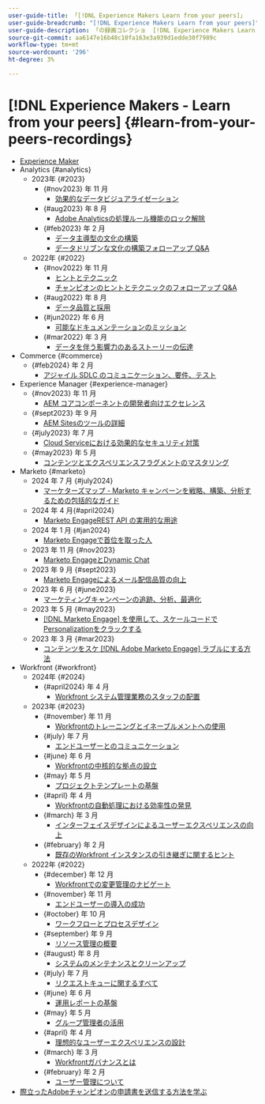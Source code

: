 ```yaml
---
user-guide-title: 「[!DNL Experience Makers Learn from your peers]」
user-guide-breadcrumb: "[!DNL Experience Makers Learn from your peers]"
user-guide-description: 「の録画コレクショ  [!DNL Experience Makers Learn from your peers]」
source-git-commit: aa6147e16b48c10fa163e3a939d1edde30f7989c
workflow-type: tm+mt
source-wordcount: '296'
ht-degree: 3%

---
```



# [!DNL Experience Makers - Learn from your peers] {#learn-from-your-peers-recordings}

+ [Experience Maker](overview.md)
+ Analytics {#analytics}
   + 2023年 {#2023}
      + {#nov2023} 年 11 月
         + [効果的なデータビジュアライゼーション](analytics/nov2023/impactful-data-visualizations.md)
      + {#aug2023} 年 8 月
         + [Adobe Analyticsの処理ルール機能のロック解除](analytics/aug2023/processing-rules.md)
      + {#feb2023} 年 2 月
         + [データ主導型の文化の構築](analytics/feb2023/data-driven-culture.md)
         + [データドリブンな文化の構築フォローアップ Q&amp;A](analytics/feb2023/data-driven-culture-q-and-a.md)
   + 2022年 {#2022}
      + {#nov2022} 年 11 月
         + [ヒントとテクニック](analytics/nov2022/tips-and-tricks.md)
         + [チャンピオンのヒントとテクニックのフォローアップ Q&amp;A](analytics/nov2022/tips-and-tricks-q-and-a.md)
      + {#aug2022} 年 8 月
         + [データ品質と採用](analytics/aug2022/data-quality.md)
      + {#jun2022} 年 6 月
         + [可能なドキュメンテーションのミッション](analytics/june2022/mission-possible.md)
      + {#mar2022} 年 3 月
         + [データを伴う影響力のあるストーリーの伝達](analytics/mar2022/stories-with-data.md)
+ Commerce {#commerce}
   + {#feb2024} 年 2 月
      + [アジャイル SDLC のコミュニケーション、要件、テスト](commerce/2024/agile-sdlc.md)
+ Experience Manager {#experience-manager}
   + {#nov2023} 年 11 月
      + [AEM コアコンポーネントの開発者向けエクセレンス](experience-manager/nov2023/core-components.md)
   + {#sept2023} 年 9 月
      + [AEM Sitesのツールの詳細](experience-manager/sept2023/aem-sites-tools.md)
   + {#july2023} 年 7 月
      + [Cloud Serviceにおける効果的なセキュリティ対策 ](experience-manager/july2023/effective-security-strategies-in-cloud-service.md)
   + {#may2023} 年 5 月
      + [コンテンツとエクスペリエンスフラグメントのマスタリング](experience-manager/may2023/mastering-content-and-experience-fragments.md)
+ Marketo {#marketo}
   + 2024 年 7 月 {#july2024}
      + [マーケターズマップ - Marketo キャンペーンを戦略、構築、分析するための包括的なガイド](marketo/july2024/marketers-map-marketo-campaigns.md)
   + 2024 年 4 月{#april2024}
      + [Marketo EngageREST API の実用的な用途](marketo/april2024/practical-applications-of-marketo-engage-rest-api.md)
   + 2024 年 1 月 {#jan2024}
      + [Marketo Engageで首位を取った人](marketo/jan2024/person-scoring-mastery.md)
   + 2023 年 11 月 {#nov2023}
      + [Marketo EngageとDynamic Chat](marketo/nov2023/dynamic-chat.md)
   + 2023 年 9 月 {#sept2023}
      + [Marketo Engageによるメール配信品質の向上](marketo/sept2023/email-deliverability.md)
   + 2023 年 6 月 {#june2023}
      + [マーケティングキャンペーンの追跡、分析、最適化](marketo/june2023/marketing-campaigns.md)
   + 2023 年 5 月 {#may2023}
      + [ [!DNL Marketo Engage] を使用して、スケールコードでPersonalizationをクラックする](marketo/may2023/personalization-at-scale.md)
   + 2023 年 3 月 {#mar2023}
      + [コンテンツをスケ  [!DNL Adobe Marketo Engage]  ラブルにする方法](marketo/mar2023/templates-tokens-teamwork.md)
+ Workfront {#workfront}
   + 2024年 {#2024}
      + {#april2024} 年 4 月
         + [Workfront システム管理業務のスタッフの配置](workfront/2024/04/staffing-your-workfront-system-admin-practice.md)
   + 2023年 {#2023}
      + {#november} 年 11 月
         + [Workfrontのトレーニングとイネーブルメントへの使用](workfront/2023/11/using-workfront-for-training-and-enablement.md)
      + {#july} 年 7 月
         + [エンドユーザーとのコミュニケーション](workfront/2023/07/communicating-with-end-users.md)
      + {#june} 年 6 月
         + [Workfrontの中核的な拠点の設立](workfront/2023/06/establishing-a-workfront-center-of-excellence.md)
      + {#may} 年 5 月
         + [プロジェクトテンプレートの基盤](workfront/2023/05/foundations-of-project-templates.md)
      + {#april} 年 4 月
         + [Workfrontの自動処理における効率性の発見](workfront/2023/04/finding-efficiencies-in-workfront-automation.md)
      + {#march} 年 3 月
         + [インターフェイスデザインによるユーザーエクスペリエンスの向上](workfront/2023/03/improving-user-experience-with-interface-design.md)
      + {#february} 年 2 月
         + [既存のWorkfront インスタンスの引き継ぎに関するヒント](workfront/2023/02/tips-for-taking-over-an-existing-workfront-instance.md)
   + 2022年 {#2022}
      + {#december} 年 12 月
         + [Workfrontでの変更管理のナビゲート](workfront/2022/12/navigating-change-management.md)
      + {#november} 年 11 月
         + [エンドユーザーの導入の成功](workfront/2022/11/successful-end-user-adoption.md)
      + {#october} 年 10 月
         + [ワークフローとプロセスデザイン](workfront/2022/10/workflow-and-process-design.md)
      + {#september} 年 9 月
         + [リソース管理の概要](workfront/2022/09/getting-started-with-resource-management.md)
      + {#august} 年 8 月
         + [システムのメンテナンスとクリーンアップ](workfront/2022/08/system-maintenance-and-cleanup.md)
      + {#july} 年 7 月
         + [リクエストキューに関するすべて](workfront/2022/07/all-about-request-queues.md)
      + {#june} 年 6 月
         + [運用レポートの基盤](workfront/2022/06/foundations-of-operational-reporting.md)
      + {#may} 年 5 月
         + [グループ管理者の活用](workfront/2022/05/leveraging-the-group-admin.md)
      + {#april} 年 4 月
         + [理想的なユーザーエクスペリエンスの設計](workfront/2022/04/designing-an-ideal-user-experience.md)
      + {#march} 年 3 月
         + [Workfrontガバナンスとは](workfront/2022/03/what-is-workfront-governance.md)
      + {#february} 年 2 月
         + [ユーザー管理について](workfront/2022/02/understanding-user-management.md)
+ [際立ったAdobeチャンピオンの申請書を送信する方法を学ぶ](./adobe-champion-application.md)
